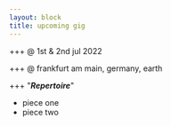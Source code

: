 ```yaml
---
layout: block
title: upcoming gig
---
```


+++ @ 1st & 2nd jul 2022

+++ @ frankfurt am main, germany, earth


<!--more-->

+++ "***Repertoire***"
- piece one
- piece two
